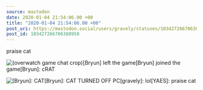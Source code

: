 ```yaml
---
source: mastodon
date: 2020-01-04 21:54:06.00 +00
title: "2020-01-04 21:54:06.00 +00"
post_uri: https://mastodon.social/users/gravely/statuses/103427266706388950
post_id: 103427266706388950
---
```

praise cat


![(overwatch game chat crop)[Bryun] left the game[Bryun] joined the game[Bryun]: cRAT](/images/23528654.jpg)

![[Bryun]: CAT[Bryun]: CAT TURNED OFF PC[gravely]: lol[YAES]: praise cat](/images/23528656.jpg)

